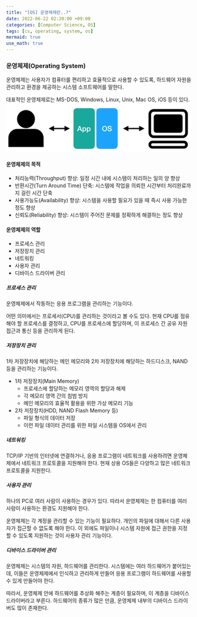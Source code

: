 ```yaml
---
title: "[OS] 운영체제란..?"
date: 2022-06-22 02:20:00 +09:00
categories: [Computer Science, OS]
tags: [cs, operating, system, os]
mermaid: true
use_math: true
---
```


### 운영체제(Operating System)

운영체제는 사용자가 컴퓨터를 편리하고 효율적으로 사용할 수 있도록, 하드웨어 자원을 관리하고 환경을 제공하는 시스템 소프트웨어를 말한다.

대표적인 운영체제로는 MS-DOS, Windows, Linux, Unix, Mac OS, iOS 등이 있다.
![OS](/assets/img/2022-06-22/os.png)

#### 운영체제의 목적

- 처리능력(Throughput) 향상: 일정 시간 내에 시스템이 처리하는 일의 양 향상
- 반환시간(Turn Around Time) 단축: 시스템에 작업을 의뢰한 시간부터 처리완료까지 걸린 시간 단축
- 사용가능도(Availability) 향상: 시스템을 사용할 필요가 있을 때 즉시 사용 가능한 정도 향상
- 신뢰도(Reliability) 향상: 시스템이 주어진 문제를 정확하게 해결하는 정도 향상

#### 운영체제의 역할

- 프로세스 관리
- 저장장치 관리
- 네트워킹
- 사용자 관리
- 디바이스 드라이버 관리

##### 프로세스 관리

운영체제에서 작동하는 응용 프로그램을 관리하는 기능이다.

어떤 의미에서는 프로세서(CPU)를 관리하는 것이라고 볼 수도 있다. 현재 CPU를 점유해야 할 프로세스를 결정하고, CPU를 프로세스에 할당하며, 이 프로세스 간 공유 자원 접근과 통신 등을 관리하게 된다.

##### 저장장치 관리

1차 저장장치에 해당하는 메인 메모리와 2차 저장장치에 해당하는 하드디스크, NAND 등을 관리하는 기능이다.

- 1차 저장장치(Main Memory)
  - 프로세스에 할당하는 메모리 영역의 할당과 해제
  - 각 메모리 영역 간의 침범 방지
  - 메인 메모리의 효율적 활용을 위한 가상 메모리 기능
- 2차 저장장치(HDD, NAND Flash Memory 등)
  - 파일 형식의 데이터 저장
  - 이런 파일 데이터 관리를 위한 파일 시스템을 OS에서 관리

##### 네트워킹

TCP/IP 기반의 인터넷에 연결하거나, 응용 프로그램이 네트워크를 사용하려면 운영체제에서 네트워크 프로토콜을 지원해야 한다. 현재 상용 OS들은 다양하고 많은 네트워크 프로토콜을 지원한다.

##### 사용자 관리

하나의 PC로 여러 사람이 사용하는 경우가 있다. 따라서 운영체제는 한 컴퓨터를 여러 사람이 사용하는 환경도 지원해야 한다.

운영체제는 각 계정을 관리할 수 있는 기능이 필요하다. 개인의 파일에 대해서 다른 사용자가 접근할 수 없도록 해야 한다. 이 외에도 파일이나 시스템 자원에 접근 권한을 지정할 수 있도록 지원하는 것이 사용자 관리 기능이다.

##### 디바이스 드라이버 관리

운영체제는 시스템의 자원, 하드웨어를 관리한다. 시스템에는 여러 하드웨어가 붙어있는데, 이들은 운영체제에서 인식하고 관리하게 만들어 응용 프로그램이 하드웨어를 사용할 수 있게 만들어야 한다.

따라서, 운영체제 안에 하드웨어를 추상화 해주는 계층이 필요하며, 이 계층을 디바이스 드라이버라고 부른다. 하드웨어의 종류가 많은 만큼, 운영체제 내부의 디바이스 드라이버도 많이 존재한다.
